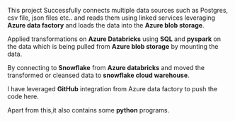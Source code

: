 
This project Successfully connects multiple data sources such as Postgres, csv file, json files etc.. and reads them using linked services leveraging **Azure data factory** and loads the data into the **Azure blob storage**.

Applied transformations on **Azure Databricks** using **SQL** and **pyspark** on the data which is being pulled from **Azure blob storage** by mounting the data.

By connecting to **Snowflake** from **Azure databricks** and moved the transformed or cleansed data to **snowflake cloud warehouse**.

I have leveraged **GitHub** integration from Azure data factory to push the code here.

Apart from this,it also contains some **python** programs.
